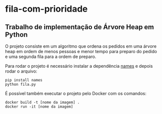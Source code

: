 # fila-com-prioridade

## Trabalho de implementação de Árvore Heap em Python

O projeto consiste em um algoritmo que ordena os pedidos em uma árvore heap em ordem de menos pessoas e menor tempo para preparo do pedido e uma segunda fila para a 
ordem de preparo.

Para rodar o projeto é necessário instalar a dependência [names](https://pypi.org/project/names/) e depois rodar o arquivo:
```
pip install names
python fila.py
```

É possível também executar o projeto pelo Docker com os comandos:
```
docker build -t [nome da imagem] .
docker run -it [nome da imagem]
```
